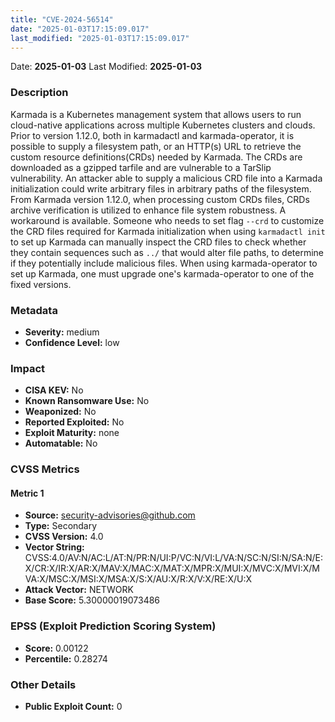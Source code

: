 ```yaml
---
title: "CVE-2024-56514"
date: "2025-01-03T17:15:09.017"
last_modified: "2025-01-03T17:15:09.017"
---
```


Date: **2025-01-03** Last Modified: **2025-01-03**

### Description  
Karmada is a Kubernetes management system that allows users to run cloud-native applications across multiple Kubernetes clusters and clouds. Prior to version 1.12.0, both in karmadactl and karmada-operator, it is possible to supply a filesystem path, or an HTTP(s) URL to retrieve the custom resource definitions(CRDs) needed by Karmada. The CRDs are downloaded as a gzipped tarfile and are vulnerable to a TarSlip vulnerability. An attacker able to supply a malicious CRD file into a Karmada initialization could write arbitrary files in arbitrary paths of the filesystem. From Karmada version 1.12.0, when processing custom CRDs files, CRDs archive verification is utilized to enhance file system robustness. A workaround is available. Someone who needs to set flag `--crd` to customize the CRD files required for Karmada initialization when using `karmadactl init` to set up Karmada can manually inspect the CRD files to check whether they contain sequences such as `../` that would alter file paths, to determine if they potentially include malicious files. When using karmada-operator to set up Karmada, one must upgrade one's karmada-operator to one of the fixed versions.

### Metadata  
- **Severity:** medium
- **Confidence Level:** low

### Impact  
- **CISA KEV:** No
- **Known Ransomware Use:** No
- **Weaponized:** No
- **Reported Exploited:** No
- **Exploit Maturity:** none
- **Automatable:** No

### CVSS Metrics  

#### Metric 1
- **Source:** security-advisories@github.com
- **Type:** Secondary
- **CVSS Version:** 4.0
- **Vector String:** CVSS:4.0/AV:N/AC:L/AT:N/PR:N/UI:P/VC:N/VI:L/VA:N/SC:N/SI:N/SA:N/E:X/CR:X/IR:X/AR:X/MAV:X/MAC:X/MAT:X/MPR:X/MUI:X/MVC:X/MVI:X/MVA:X/MSC:X/MSI:X/MSA:X/S:X/AU:X/R:X/V:X/RE:X/U:X
- **Attack Vector:** NETWORK
- **Base Score:** 5.30000019073486


### EPSS (Exploit Prediction Scoring System)  
- **Score:** 0.00122
- **Percentile:** 0.28274

### Other Details  
- **Public Exploit Count:** 0
